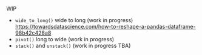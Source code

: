 WIP

* `wide_to_long()` wide to long (work in progress) https://towardsdatascience.com/how-to-reshape-a-pandas-dataframe-98b42c428a8
* `pivot()` long to wide (work in progress)
* `stack()` and `unstack()` (work in progress TBA)